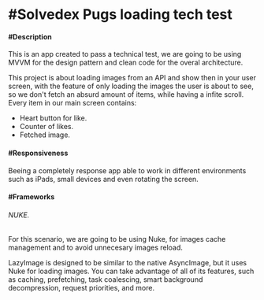 <H1>#Solvedex Pugs loading tech test</H1>

<H4>#Description</H4>
This is an app created to pass a technical test, we are going to be using MVVM for the design pattern and clean code for the overal architecture.

This project is about loading images from an API and show then in your user screen, with the feature of only loading the images the user is about to see, so we don't fetch an absurd amount of items, while having a infite scroll.
Every item in our main screen contains:

- Heart button for like.
- Counter of likes.
- Fetched image.

<H4>#Responsiveness</H4>
Beeing a completely response app able to work in different environments such as iPads, small devices and even rotating the screen.

<H4>#Frameworks</H4>
<h6>NUKE.</h6>
For this scenario, we are going to be using Nuke, for images cache management and to avoid unnecesary images reload.

LazyImage is designed to be similar to the native AsyncImage, but it uses Nuke for loading images. You can take advantage of all of its features, such as caching, prefetching, task coalescing, smart background decompression, request priorities, and more.
  

